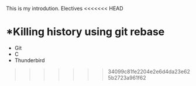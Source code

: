 This is my introdution.
Electives
<<<<<<< HEAD

*Killing history using git rebase
=======
* Git
* C
* Thunderbird
>>>>>>> 34099c81fe2204e2e6d4da23e625b2723a961f62
